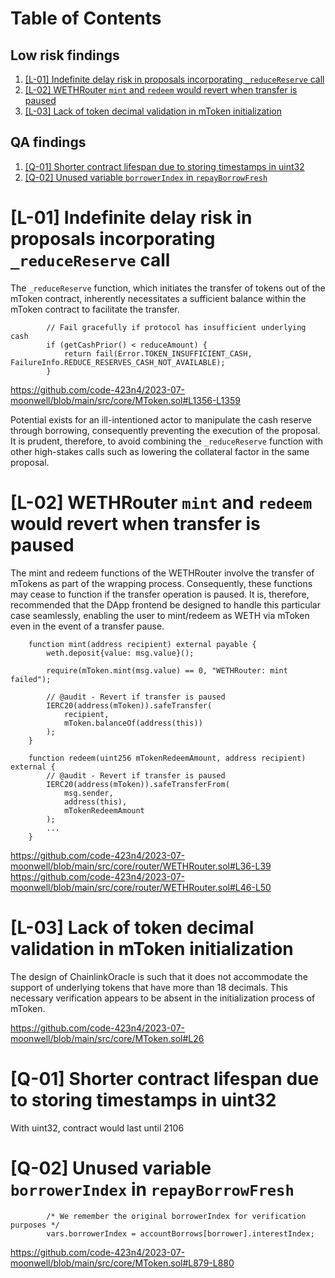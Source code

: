 # Table of Contents

## Low risk findings
1. [[L-01] Indefinite delay risk in proposals incorporating `_reduceReserve` call](#[L-01]-Indefinite-delay-risk-in-proposals-incorporating-`_reduceReserve`-call)
2. [[L-02] WETHRouter `mint` and `redeem` would revert when transfer is paused](#[L-02]-WETHRouter-`mint`-and-`redeem`-would-revert-when-transfer-is-paused)
3. [[L-03] Lack of token decimal validation in mToken initialization](#[L-03]-Lack-of-token-decimal-validation-in-mToken-initialization)
## QA findings
1. [[Q-01] Shorter contract lifespan due to storing timestamps in uint32](#[Q-01]-Shorter-contract-lifespan-due-to-storing-timestamps-in-uint32)
2. [[Q-02] Unused variable `borrowerIndex` in `repayBorrowFresh`](#[Q-02]-Unused-variable-`borrowerIndex`-in-`repayBorrowFresh`)

# [L-01] Indefinite delay risk in proposals incorporating `_reduceReserve` call

The `_reduceReserve` function, which initiates the transfer of tokens out of the mToken contract, inherently necessitates a sufficient balance within the mToken contract to facilitate the transfer.

```
        // Fail gracefully if protocol has insufficient underlying cash
        if (getCashPrior() < reduceAmount) {
            return fail(Error.TOKEN_INSUFFICIENT_CASH, FailureInfo.REDUCE_RESERVES_CASH_NOT_AVAILABLE);
        }
```
https://github.com/code-423n4/2023-07-moonwell/blob/main/src/core/MToken.sol#L1356-L1359

Potential exists for an ill-intentioned actor to manipulate the cash reserve through borrowing, consequently preventing the execution of the proposal. It is prudent, therefore, to avoid combining the `_reduceReserve` function with other high-stakes calls such as lowering the collateral factor in the same proposal.

# [L-02] WETHRouter `mint` and `redeem` would revert when transfer is paused

The mint and redeem functions of the WETHRouter involve the transfer of mTokens as part of the wrapping process. Consequently, these functions may cease to function if the transfer operation is paused. It is, therefore, recommended that the DApp frontend be designed to handle this particular case seamlessly, enabling the user to mint/redeem as WETH via mToken even in the event of a transfer pause.
```
    function mint(address recipient) external payable {
        weth.deposit{value: msg.value}();

        require(mToken.mint(msg.value) == 0, "WETHRouter: mint failed");

        // @audit - Revert if transfer is paused
        IERC20(address(mToken)).safeTransfer(
            recipient,
            mToken.balanceOf(address(this))
        );
    }
    
    function redeem(uint256 mTokenRedeemAmount, address recipient) external {
	    // @audit - Revert if transfer is paused
        IERC20(address(mToken)).safeTransferFrom(
            msg.sender,
            address(this),
            mTokenRedeemAmount
        );
        ...
    }
```
https://github.com/code-423n4/2023-07-moonwell/blob/main/src/core/router/WETHRouter.sol#L36-L39
https://github.com/code-423n4/2023-07-moonwell/blob/main/src/core/router/WETHRouter.sol#L46-L50

# [L-03] Lack of token decimal validation in mToken initialization

The design of ChainlinkOracle is such that it does not accommodate the support of underlying tokens that have more than 18 decimals. This necessary verification appears to be absent in the initialization process of mToken.

https://github.com/code-423n4/2023-07-moonwell/blob/main/src/core/MToken.sol#L26

# [Q-01] Shorter contract lifespan due to storing timestamps in uint32

With uint32, contract would last until 2106

# [Q-02] Unused variable `borrowerIndex` in `repayBorrowFresh`
```
        /* We remember the original borrowerIndex for verification purposes */
        vars.borrowerIndex = accountBorrows[borrower].interestIndex;
```
https://github.com/code-423n4/2023-07-moonwell/blob/main/src/core/MToken.sol#L879-L880